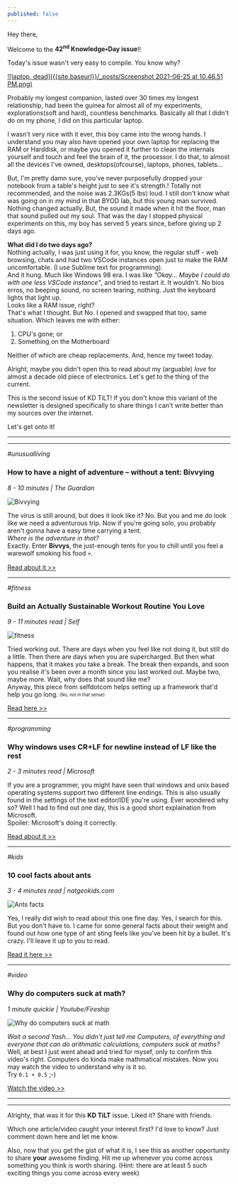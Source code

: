 ```yaml
---
published: false
---
```

Hey there,

Welcome to the **42<sup>nd</sup> Knowledge•Day issue**!!  

Today's issue wasn't very easy to compile. You know why?

[![laptop, dead]({{site.baseurl}}/_posts/Screenshot 2021-06-25 at 10.46.51 PM.png)](https://twitter.com/OhY4sh/status/1408463702639005698)

Probably my longest companion, lasted over 30 times my longest relationship, had been the guinea for almost all of my experiments, explorations(soft and hard), countless benchmarks. Basically all that I didn't do on my phone, I did on this particular laptop.  

I wasn't very nice with it ever, this boy came into the wrong hands. I understand you may also have opened your own laptop for replacing the RAM or Harddisk, or maybe you opened it further to clean the internals yourself and touch and feel the brain of it, the processor. I do that, to almost all the devices I've owned, desktops(ofcourse), laptops, phones, tablets...

But, I'm pretty damn sure, you've never purposefully dropped your notebook from a table's height just to see it's strength.! Totally not recommended, and the noise was 2.3KGs(5 lbs) loud. I still don't know what was going on in my mind in that BYOD lab, but this young man survived. Nothing changed actually. But, the sound it made when it hit the floor, man that sound pulled out my soul.  That was the day I stopped physical experiments on this, my boy has served 5 years since, before giving up 2 days ago.

**What did I do two days ago?**  
Nothing actually, I was just using it for, you know, the regular stuff - web browsing, chats and had two VSCode instances open just to make the RAM uncomfortable. (I use Sublime text for programming).  
And it hung. Much like Windows 98 era. I was like _"Okay... Maybe I could do with one less VSCode instance"_, and tried to restart it.
It wouldn't. No bios erros, no beeping sound, no screen tearing, nothing. Just the keyboard lights that light up.  
Looks like a RAM issue, right?  
That's what I thought. But No. I opened and swapped that too, same situation. Which leaves me with either: 
1. CPU's gone; or
2. Something on the Motherboard  

Neither of which are cheap replacements. And, hence my tweet today.  

Alright, maybe you didn't open this to read about my (arguable) _love_ for almost a decade old piece of electronics. Let's get to the thing of the current.  

This is the second issue of KD TiLT! If you don't know this variant of the newsletter is designed specifically to share things I can't write better than my sources over the internet.  

Let's get onto it!

--------
--------

_#unusualliving_
### How to have a night of adventure – without a tent: Bivvying
_8 - 10 minutes | The Guardian_

![Bivvying](https://i.guim.co.uk/img/media/6065ff93427a34838da321a8e3b6c783fd4ba8bf/0_497_7360_4415/master/7360.jpg?width=1020&quality=45&auto=format&fit=max&dpr=2&s=df405b46f6a27c96b4a4248cbe4c7eb4)

The virus is still around, but does it look like it? No. But you and me do look like we need a adventurous trip. Now if you're going solo, you probably aren't gonna have a easy time carrying a tent.  
_Where is the adventure in that?_  
Exactly. Enter **Bivvys**, the just-enough tents for you to chill until you feel a warewolf smoking his food 💀.  

[Read about it >>](https://www.theguardian.com/travel/2021/jun/16/bivvying-night-adventure-close-to-home-camping-without-tent?utm_source=pocket-newtab-intl-en)

--------

_#fitness_
### Build an Actually Sustainable Workout Routine You Love
_9 - 11 minutes read | Self_

![fitness](https://media.self.com/photos/6092c6f54eb017b40e89d517/4:3/w_2560%2Cc_limit/fitness_workouts_movement.jpeg)

Tried working out. There are days when you feel like not doing it, but still do a little. Then there are days when you are supercharged. But then what happens, that it makes you take a break. The break then expands, and soon you realise it's been over a month since you last worked out. 
Maybe two, maybe more. Wait, why does that sound like me?  
Anyway, this piece from selfdotcom helps setting up a framework that'd help you go long. <sub><sup>(No, not in that sense)</sup></sub>

[Read here >>](https://www.self.com/story/fitness-resistance-building-sustainable-workout-program)

--------

_#programming_
### Why windows uses CR+LF for newline instead of LF like the rest
_2 - 3 minutes read | Microsoft_

If you are a programmer, you might have seen that windows and unix based operating systems support two different line endings. This is also usually found in the settings of the text editor/IDE you're using. Ever wondered why so? Well I had to find out one day, this is a good short explaination from Microsoft.  
Spoiler: Microsoft's doing it correctly.

[Read about it >>](https://devblogs.microsoft.com/oldnewthing/20040318-00/?p=40193)

--------

_#kids_
### 10 cool facts about ants
_3 - 4 minutes read | natgeokids.com_

![Ants facts](https://www.natgeokids.com/wp-content/uploads/2016/11/ant-facts-secondary.jpg)

Yes, I really did wish to read about this one fine day. Yes, I search for this. But you don't have to. I came for some general facts about their weight and found out how one type of ant sting feels like you've been hit by a bullet. It's crazy. I'll leave it up to you to read.

[Read it here >>](https://www.natgeokids.com/uk/discover/animals/insects/ant-facts/)

--------

_#video_
### Why do computers suck at math?
_1 minute quickie | Youtube/Fireship_

![Why do computers suck at math](https://i3.ytimg.com/vi/s9F8pu5KfyM/maxresdefault.jpg)

_Wait a second Yash... You didn't just tell me Computers, of everything and everyone that can do arithmatic calculations, computers suck at maths?_  
Well, at best I just went ahead and tried for mysef, only to confirm this video's right. Computers do kinda make mathmatical mistakes. Now you may watch the video to understand why is it so.  
Try `0.1 + 0.5` ;-)

[Watch the video >>](https://www.youtube.com/watch?v=s9F8pu5KfyM)

------
------

Alrighty, that was it for this **KD TiLT** issue. Liked it? Share with friends.  

Which one article/video caught your interest first? I'd love to know? Just comment down here and let me know.  

Also, now that you get the gist of what it is, I see this as another opportunity to share **your** awesome finding. Hit me up whenever you come across something you think is worth sharing. (Hint: there are at least 5 such exciting things you come across every week)  